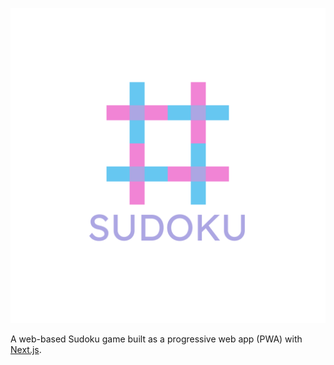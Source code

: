 ![Sudoku Logo](https://github.com/averyhere/sudoku/blob/90064c63b5509970a85289e96a1131439d1d73e5/public/icons/splash-icon-light.png)

A web-based Sudoku game built as a progressive web app (PWA) with [Next.js](https://nextjs.org).
